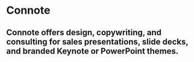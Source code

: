 # Connote
## Connote offers design, copywriting, and consulting for sales presentations, slide decks, and branded Keynote or PowerPoint themes.

